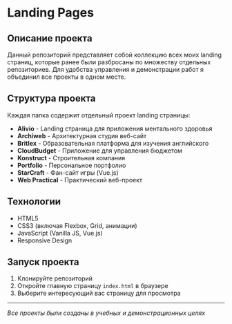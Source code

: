 # Landing Pages

## Описание проекта

Данный репозиторий представляет собой коллекцию всех моих landing страниц, которые ранее были разбросаны по множеству отдельных репозиториев. Для удобства управления и демонстрации работ я объединил все проекты в одном месте.

## Структура проекта

Каждая папка содержит отдельный проект landing страницы:

- **Alivio** - Landing страница для приложения ментального здоровья
- **Archiweb** - Архитектурная студия веб-сайт
- **Britlex** - Образовательная платформа для изучения английского
- **CloudBudget** - Приложение для управления бюджетом
- **Konstruct** - Строительная компания
- **Portfolio** - Персональное портфолио
- **StarCraft** - Фан-сайт игры (Vue.js)
- **Web Practical** - Практический веб-проект

## Технологии

- HTML5
- CSS3 (включая Flexbox, Grid, анимации)
- JavaScript (Vanilla JS, Vue.js)
- Responsive Design

## Запуск проекта

1. Клонируйте репозиторий
2. Откройте главную страницу `index.html` в браузере
3. Выберите интересующий вас страницу для просмотра

---

_Все проекты были созданы в учебных и демонстрационных целях_
